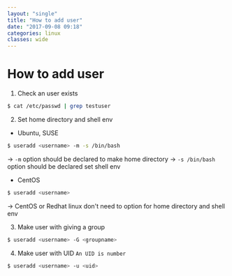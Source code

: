 ```yaml
---
layout: "single"
title: "How to add user"
date: "2017-09-08 09:18"
categories: linux
classes: wide
---
```


# How to add user

1. Check an user exists
```bash
$ cat /etc/passwd | grep testuser
```
2. Set home directory and shell env
- Ubuntu, SUSE
```bash
$ useradd <username> -m -s /bin/bash
```
-> `-m` option should be declared to make home directory
-> `-s /bin/bash` option should be declared set shell env
- CentOS
```bash
$ useradd <username>
```
-> CentOS or Redhat linux don't need to option for home directory and shell env

3. Make user with giving a group
```bash
$ useradd <username> -G <groupname>
```
4. Make user with UID 
`An UID is number`
```bash
$ useradd <username> -u <uid>
```
